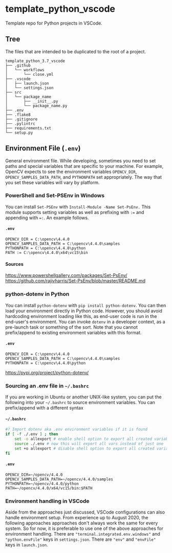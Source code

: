 # template_python_vscode

Template repo for Python projects in VSCode.

## Tree

The files that are intended to be duplicated to the root of a project.

```Text
template_python_3.7_vscode
├── .github
│   └── workflows
│       └── close.yml
├── .vscode
│   ├── launch.json
│   └── settings.json
├── src
│   └── package_name
│       ├── __init__.py
│       └── package_name.py
├── .env
├── .flake8
├── .gitignore
├── .pylintrc
├── requirements.txt
└── setup.py
```

## Environment File (`.env`)

General environment file. While developing, sometimes you need to set paths and special variables that are specific to your machine. For example, OpenCV expects to see the environment variables `OPENCV_DIR`, `OPENCV_SAMPLES_DATA_PATH`, and `PYTHONPATH` set appropriately. The way that you set these variables will vary by platform.

### PowerShell and Set-PSEnv in Windows

You can install `Set-PSEnv` with `Install-Module -Name Set-PsEnv.` This module supports setting variables as well as prefixing with `:=` and appending with `=:`. An example follows.

#### `.env`

```env
OPENCV_DIR = C:\opencv\4.4.0
OPENCV_SAMPLES_DATA_PATH = C:\opencv\4.4.0\samples
PYTHONPATH = C:\opencv\4.4.0\python
PATH := C:\opencv\4.4.0\x64\vc15\bin
```

#### Sources

<https://www.powershellgallery.com/packages/Set-PsEnv/>  
<https://github.com/rajivharris/Set-PsEnv/blob/master/README.md>

### python-dotenv in Python

You can install `python-dotenv` with `pip install python-dotenv`. You can then load
your environment directly in Python code. However, you should avoid hardcoding
environment loading like this, as end-user code is run in the end-user's environment.
You can invoke `dotenv` in a developer context, as a pre-launch task or something of
the sort. Note that you cannot prefix/append to existing environment variables with
this format.  

#### `.env`

```env
OPENCV_DIR = C:\opencv\4.4.0
OPENCV_SAMPLES_DATA_PATH = C:\opencv\4.4.0\samples
PYTHONPATH = C:\opencv\4.4.0\python
```

<https://pypi.org/project/python-dotenv/>

### Sourcing an .env file in `~/.bashrc`

If you are working in Ubuntu or another UNIX-like system, you can put the following
into your `~/.bashrc` to source environment variables. You can prefix/append with a
different syntax

#### `~/.bashrc`

```bash
#? Import dotenv aka .env environment variables if it is found
if [ -f ./.env ] ; then
    set -o allexport # enable shell option to export all created variables
    source ./.env # now this will export all vars instead of just one
    set +o allexport # disable shell option to export all created variables
fi
```

#### `.env`

```env
OPENCV_DIR=~/opencv/4.4.0
OPENCV_SAMPLES_DATA_PATH=~/opencv/4.4.0/samples
PYTHONPATH=~/opencv/4.4.0/python
PATH=~/opencv/4.4.0/x64/vc15/bin:$PATH
```

### Environment handling in VSCode

Aside from the approaches just discussed, VSCode configurations can also handle environment setup. From experience up to August 2020, the following approaches approaches don't always work the same for every system. So for now, it is preferable to use one of the above approaches for environment handling. There are `"terminal.integrated.env.windows"` and `"python.envFile"` keys in `settings.json`. There are `"env"` and `"envFile"` keys in `launch.json`.
